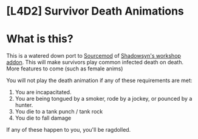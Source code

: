 # [L4D2] Survivor Death Animations

# What is this?
This is a watered down port to [Sourcemod](https://www.sourcemod.net/) of [Shadowsyn's workshop addon](https://steamcommunity.com/sharedfiles/filedetails/?id=1946304784). This will make survivors play common infected death on death. More features to come (such as female anims)

You will not play the death animation if any of these requirements are met:
1. You are incapacitated.
2. You are being tongued by a smoker, rode by a jockey, or pounced by a hunter.
3. You die to a tank punch / tank rock
4. You die to fall damage

 If any of these happen to you, you'll be ragdolled.
